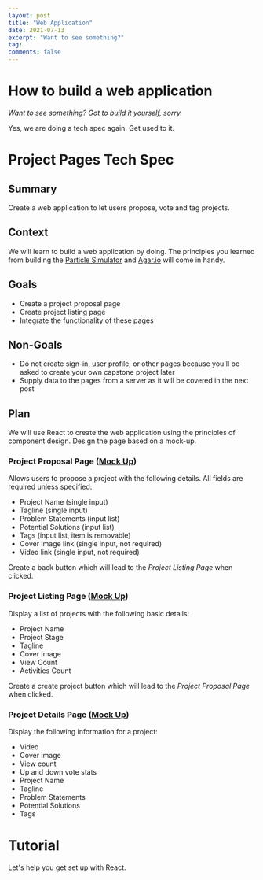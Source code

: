 ```yaml
---
layout: post
title: "Web Application"
date: 2021-07-13
excerpt: "Want to see something?"
tag:
comments: false
---
```


# How to build a web application

_Want to see something? Got to build it yourself, sorry._

Yes, we are doing a tech spec again. Get used to it.

# Project Pages Tech Spec

## Summary

Create a web application to let users propose, vote and tag projects.

## Context

We will learn to build a web application by doing. The principles you learned from building the [Particle Simulator](/particle-simulator) and [Agar.io](/agar-io) will come in handy.

## Goals

- Create a project proposal page
- Create project listing page
- Integrate the functionality of these pages

## Non-Goals

- Do not create sign-in, user profile, or other pages because you'll be asked to create your own capstone project later
- Supply data to the pages from a server as it will be covered in the next post

## Plan

We will use React to create the web application using the principles of component design. Design the page based on a mock-up.

### Project Proposal Page ([Mock Up](https://www.figma.com/file/elCdGNnjq9l8ESs43WmNSM/lifepath.ai?node-id=13%3A11))

Allows users to propose a project with the following details. All fields are required unless specified:

- Project Name (single input)
- Tagline (single input)
- Problem Statements (input list)
- Potential Solutions (input list)
- Tags (input list, item is removable)
- Cover image link (single input, not required)
- Video link (single input, not required)

Create a back button which will lead to the _Project Listing Page_ when clicked.

### Project Listing Page ([Mock Up](https://www.figma.com/file/elCdGNnjq9l8ESs43WmNSM/lifepath.ai?node-id=34%3A167))

Display a list of projects with the following basic details:

- Project Name
- Project Stage
- Tagline
- Cover Image
- View Count
- Activities Count

Create a create project button which will lead to the _Project Proposal Page_ when clicked.

### Project Details Page ([Mock Up](https://www.figma.com/file/elCdGNnjq9l8ESs43WmNSM/lifepath.ai?node-id=86%3A536))

Display the following information for a project:

- Video
- Cover image
- View count
- Up and down vote stats
- Project Name
- Tagline
- Problem Statements
- Potential Solutions
- Tags

# Tutorial

Let's help you get set up with React.
